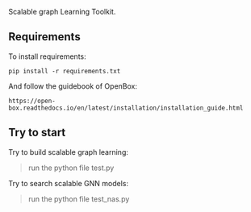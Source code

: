 Scalable graph Learning Toolkit.

## Requirements

To install requirements:

```setup
pip install -r requirements.txt
```

And follow the guidebook of OpenBox:
```
https://open-box.readthedocs.io/en/latest/installation/installation_guide.html
```

## Try to start

Try to build scalable graph learning:

> run the python file test.py

Try to search scalable GNN models:

> run the python file test_nas.py
